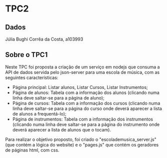 # TPC2

## Dados

Júlia Bughi Corrêa da Costa, a103993

## Sobre o TPC1

Neste TPC foi proposta a criação de um serviço em nodejs que consuma a API de dados servida pelo json-server para uma escola de música, com as seguintes características:

- Página principal: Listar alunos, Listar Cursos, Listar Instrumentos;
- Página de alunos: Tabela com a informação dos alunos (clicando numa linha deve saltar-se para a página de aluno);
- Página de cursos: Tabela com a informação dos cursos (clicando numa linha deve saltar-se para a página do curso onde deverá aparecer a lista de alunos a frequentá-lo);
- Página de instrumentos: Tabela com a informação dos instrumentos (clicando numa linha deve saltar-se para a página do instrumento onde deverá aparecer a lista de alunos que o tocam).

Para realizar o objetivo proposto, foi criado o "escolademusica_server.js" (que contém a lógica do website) e o "pages.js" que contém os geradores de páginas html, com css.
